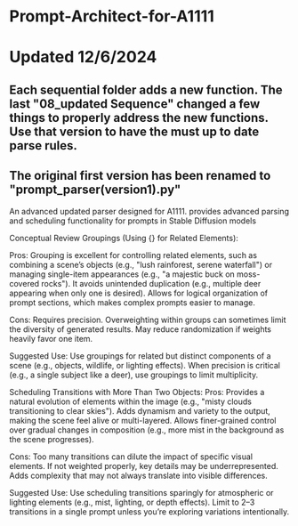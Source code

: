 # Prompt-Architect-for-A1111
# Updated 12/6/2024
## Each sequential folder adds a new function. The last "08_updated Sequence" changed a few things to properly address the new functions. Use that version to have the must up to date parse rules.
## The original first version has been renamed to "prompt_parser(version1).py"
An advanced updated parser designed for A1111. provides advanced parsing and scheduling functionality for prompts in Stable Diffusion models

Conceptual Review
Groupings (Using {} for Related Elements):

Pros:
Grouping is excellent for controlling related elements, such as combining a scene’s objects (e.g., "lush rainforest, serene waterfall") or managing single-item appearances (e.g., "a majestic buck on moss-covered rocks").
It avoids unintended duplication (e.g., multiple deer appearing when only one is desired).
Allows for logical organization of prompt sections, which makes complex prompts easier to manage.

Cons:
Requires precision. Overweighting within groups can sometimes limit the diversity of generated results.
May reduce randomization if weights heavily favor one item.

Suggested Use:
Use groupings for related but distinct components of a scene (e.g., objects, wildlife, or lighting effects).
When precision is critical (e.g., a single subject like a deer), use groupings to limit multiplicity.


Scheduling Transitions with More Than Two Objects:
Pros:
Provides a natural evolution of elements within the image (e.g., "misty clouds transitioning to clear skies").
Adds dynamism and variety to the output, making the scene feel alive or multi-layered.
Allows finer-grained control over gradual changes in composition (e.g., more mist in the background as the scene progresses).

Cons:
Too many transitions can dilute the impact of specific visual elements. If not weighted properly, key details may be underrepresented.
Adds complexity that may not always translate into visible differences.

Suggested Use:
Use scheduling transitions sparingly for atmospheric or lighting elements (e.g., mist, lighting, or depth effects).
Limit to 2–3 transitions in a single prompt unless you’re exploring variations intentionally.

